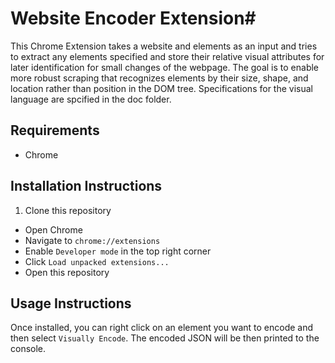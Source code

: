 # Website Encoder Extension#

This Chrome Extension takes a website and elements as an input and tries to extract any elements specified and store their relative visual attributes for later identification for small changes of the webpage. The goal is to enable more robust scraping that recognizes elements by their size, shape, and location rather than position in the DOM tree. Specifications for the visual language are spcified in the doc folder. 

## Requirements ##

* Chrome

## Installation Instructions ##
1. Clone this repository
* Open Chrome
* Navigate to `chrome://extensions`
* Enable `Developer mode` in the top right corner
* Click `Load unpacked extensions...`
* Open this repository

## Usage Instructions ##
Once installed, you can right click on an element you want to encode and then select `Visually Encode`. The encoded JSON will be then printed to the console.
